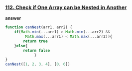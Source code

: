 ### [112. Check if One Array can be Nested in Another](https://edabit.com/challenge/Gpy2qSFnfhGJnWMMj)
**answer**
```js 
function canNest(arr1, arr2) {
	if(Math.min(...arr1) > Math.min(...arr2) && 
		 Math.max(...arr1) < Math.max(...arr2)){
		return true
	}else{
		return false
			 }
}
canNest([1, 2, 3, 4], [0, 6])
```